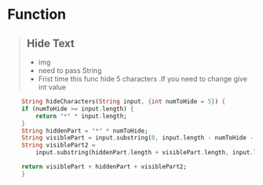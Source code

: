 # Function 


> ## Hide Text
> - img
> - need to pass String 
> - Frist time this func hide 5 characters .If you need to change give int value 
``` dart
    String hideCharacters(String input, {int numToHide = 5}) {
    if (numToHide >= input.length) {
        return "*" * input.length;
    }
    String hiddenPart = "*" * numToHide;
    String visiblePart = input.substring(0, input.length - numToHide - 2);
    String visiblePart2 =
        input.substring(hiddenPart.length + visiblePart.length, input.length);

    return visiblePart + hiddenPart + visiblePart2;
    }
```
